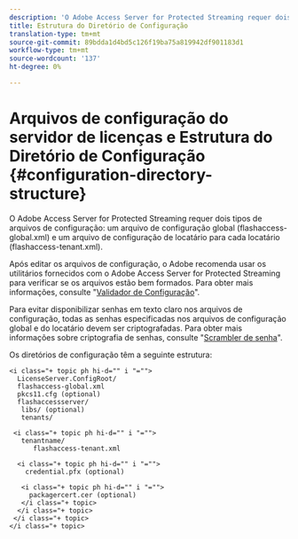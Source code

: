 ```yaml
---
description: 'O Adobe Access Server for Protected Streaming requer dois tipos de arquivos de configuração: um arquivo de configuração global (flashaccess-global.xml) e um arquivo de configuração de locatário para cada locatário (flashaccess-tenant.xml).'
title: Estrutura do Diretório de Configuração
translation-type: tm+mt
source-git-commit: 89bdda1d4bd5c126f19ba75a819942df901183d1
workflow-type: tm+mt
source-wordcount: '137'
ht-degree: 0%

---
```



# Arquivos de configuração do servidor de licenças e Estrutura do Diretório de Configuração {#configuration-directory-structure}

O Adobe Access Server for Protected Streaming requer dois tipos de arquivos de configuração: um arquivo de configuração global (flashaccess-global.xml) e um arquivo de configuração de locatário para cada locatário (flashaccess-tenant.xml).

Após editar os arquivos de configuração, o Adobe recomenda usar os utilitários fornecidos com o Adobe Access Server for Protected Streaming para verificar se os arquivos estão bem formados. Para obter mais informações, consulte &quot;[Validador de Configuração](../../aaxs-protected-streaming/aaxs-protected-streaming-utilities/configuration-validator.md)&quot;.

Para evitar disponibilizar senhas em texto claro nos arquivos de configuração, todas as senhas especificadas nos arquivos de configuração global e do locatário devem ser criptografadas. Para obter mais informações sobre criptografia de senhas, consulte &quot;[Scrambler de senha](../../aaxs-protected-streaming/aaxs-protected-streaming-utilities/password-scrambler.md)&quot;.

Os diretórios de configuração têm a seguinte estrutura:

```
<i class="+ topic ph hi-d="" i "="">
  LicenseServer.ConfigRoot/  
  flashaccess-global.xml  
  pkcs11.cfg (optional)  
  flashaccessserver/  
   libs/ (optional)  
   tenants/  
     
 <i class="+ topic ph hi-d="" i "="">
   tenantname/  
      flashaccess-tenant.xml  
       
  <i class="+ topic ph hi-d="" i "="">
    credential.pfx (optional)  
        
   <i class="+ topic ph hi-d="" i "="">
     packagercert.cer (optional) 
   </i class="+ topic> 
  </i class="+ topic> 
 </i class="+ topic> 
</i class="+ topic>
```

